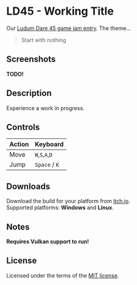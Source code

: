 # LD45 - Working Title
Our [Ludum Dare 45 game jam entry][ludumdare].
The theme...
> Start with nothing

## Screenshots
__TODO!__

## Description
Experience a work in progress.

## Controls
| Action | Keyboard        |
| :----- | :-------------- |
| Move   | `W`,`S`,`A`,`D` |
| Jump   | `Space` / `K`   |

## Downloads
Download the build for your platform from [itch.io][itch].  
Supported platforms: __Windows__ and __Linux__.

## Notes
__Requires Vulkan support to run!__

## License
Licensed under the terms of the [MIT license][mit].

[ludumdare]: https://ldjam.com/events/ludum-dare/45/working-title
[itch]:      https://noahro.itch.io/working-title
[mit]:       https://github.com/Noah2610/LD45/tree/master/LICENSE

